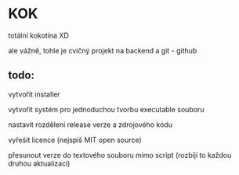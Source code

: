 # KOK
totální kokotina
XD

ale vážně, tohle je cvičný projekt na backend a git - github

## todo:
vytvořit installer

vytvořit systém pro jednoduchou tvorbu executable souboru

nastavit rozdělení release verze a zdrojového kódu

vyřešit licence (nejspíš MIT open source)

přesunout verze do textového souboru mimo script (rozbíjí to každou druhou aktualizaci)
